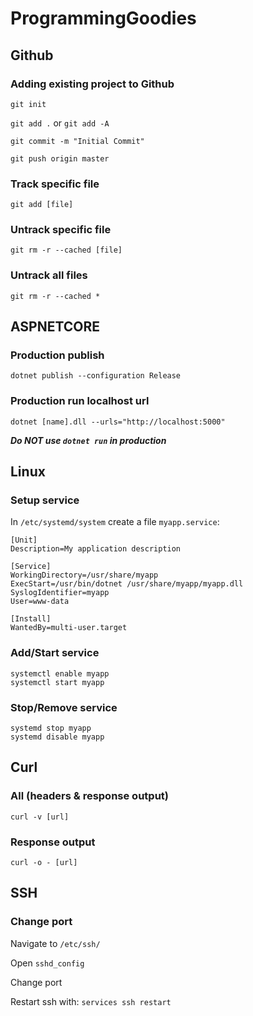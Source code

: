 # ProgrammingGoodies

## Github

### Adding existing project to Github
```git init```

```git add .``` or ```git add -A```

```git commit -m "Initial Commit"```

```git push origin master```

### Track specific file
```git add [file]```

### Untrack specific file
```git rm -r --cached [file]```

### Untrack all files
```git rm -r --cached *```

## ASPNETCORE
### Production publish
```dotnet publish --configuration Release```

### Production run localhost url
```dotnet [name].dll --urls="http://localhost:5000"```

**_Do NOT use ```dotnet run``` in production_**

## Linux
### Setup service
In ```/etc/systemd/system``` create a file ```myapp.service```:
```
[Unit]
Description=My application description

[Service]
WorkingDirectory=/usr/share/myapp
ExecStart=/usr/bin/dotnet /usr/share/myapp/myapp.dll
SyslogIdentifier=myapp
User=www-data

[Install]
WantedBy=multi-user.target
```

### Add/Start service
```
systemctl enable myapp
systemctl start myapp
```

### Stop/Remove service
```
systemd stop myapp
systemd disable myapp
```

## Curl

### All (headers & response output)
```curl -v [url]```

### Response output
```curl -o - [url]```

## SSH

### Change port
Navigate to ```/etc/ssh/```

Open ```sshd_config```

Change port

Restart ssh with: ```services ssh restart```
